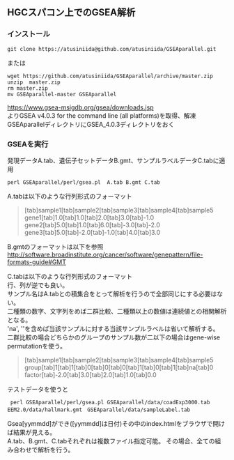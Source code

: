 ## HGCスパコン上でのGSEA解析
### インストール

```
git clone https://atusiniida@github.com/atusiniida/GSEAparallel.git
```

または

```
wget https://github.com/atusiniida/GSEAparallel/archive/master.zip
unzip  master.zip
rm master.zip
mv GSEAparallel-master GSEAparallel
```

https://www.gsea-msigdb.org/gsea/downloads.jsp \
よりGSEA v4.0.3 for the command line (all platforms)を取得、解凍\
GSEAparallelディレクトリにGSEA_4.0.3ディレクトリをおく

### GSEAを実行
発現データA.tab、遺伝子セットデータB.gmt、サンプルラベルデータC.tabに適用
```
perl GSEAparallel/perl/gsea.pl  A.tab B.gmt C.tab
```
A.tabは以下のような行列形式のフォーマット
>[tab]sample1[tab]sample2[tab]sample3[tab]sample4[tab]sample5\
gene1[tab]1.0[tab]1.0[tab]2.0[tab]3.0[tab]-1.0\
gene2[tab]5.0[tab]1.0[tab]6.0[tab]-3.0[tab]-2.0\
gene3[tab]5.0[tab]-2.0[tab]-1.0[tab]4.0[tab]3.0

B.gmtのフォーマットは以下を参照
http://software.broadinstitute.org/cancer/software/genepattern/file-formats-guide#GMT

C.tabは以下のような行列形式のフォーマット\
行、列が逆でも良い。\
サンプル名はA.tabとの積集合をとって解析を行うので全部同じにする必要はない。\
二種類の数字、文字列をめば二群比較、二種類以上の数値は連続値との相関解析となる。\
'na', ''を含めば当該サンプルに対する当該サンプルラベルは省いて解析する。\
二群比較の場合どちらかのグループのサンプル数が二以下の場合はgene-wise permutationを使う。

>[tab]sample1[tab]sample2[tab]sample3[tab]sample4[tab]sample5\
group[tab]1[tab]1[tab]0[tab]0[tab]0[tab]1[tab]0[tab]1[tab]na[tab]0\
factor[tab]-2.0[tab]3.0[tab]2.0[tab]1.0[tab]0.0


テストデータを使うと
```
 perl GSEAparallel/perl/gsea.pl GSEAparallel/data/coadExp3000.tab  EEM2.0/data/hallmark.gmt　GSEAparallel/data/sampleLabel.tab
```
Gsea[yymmdd]ができ([yymmdd]は日付)その中のindex.htmlをブラウザで開けば結果が見える。\
A.tab、B.gmt、C.tabそれぞれは複数ファイル指定可能。
その場合、全ての組み合わせで解析を行う。
